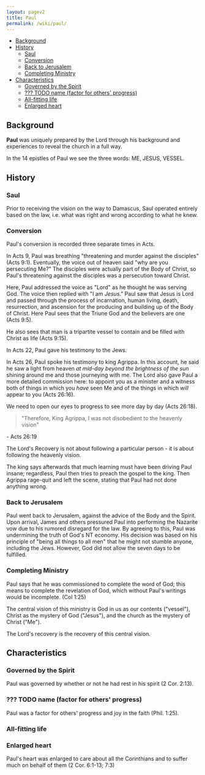 ```yaml
---
layout: pagev2
title: Paul
permalink: /wiki/paul/
---
```

- [Background](#background)
- [History](#history)
  - [Saul](#saul)
  - [Conversion](#conversion)
  - [Back to Jerusalem](#back-to-jerusalem)
  - [Completing Ministry](#completing-ministry)
- [Characteristics](#characteristics)
  - [Governed by the Spirit](#governed-by-the-spirit)
  - [??? TODO name (factor for others' progress)](#-todo-name-factor-for-others-progress)
  - [All-fitting life](#all-fitting-life)
  - [Enlarged heart](#enlarged-heart)

## Background

**Paul** was uniquely prepared by the Lord through his background and experiences to reveal the church in a full way.

In the 14 epistles of Paul we see the three words: ME, JESUS, VESSEL.

## History

### Saul

Prior to receiving the vision on the way to Damascus, Saul operated entirely based on the law, i.e. what was right and wrong according to what he knew.

### Conversion

Paul's conversion is recorded three separate times in Acts. 

In Acts 9, Paul was breathing "threatening and murder against the disciples" (Acts 9:1). Eventually, the voice out of heaven said "why are you persecuting Me?" The disciples were actually part of the Body of Christ, so Paul's threatening against the disciples was a persecution toward Christ. 

Here, Paul addressed the voice as "Lord" as he thought he was serving God. The voice then replied with "I am *Jesus*." Paul saw that Jesus is Lord and passed through the process of incarnation, human living, death, resurrection, and ascension for the producing and building up of the Body of Christ. Here Paul sees that the Triune God and the believers are one (Acts 9:5).

He also sees that man is a tripartite vessel to contain and be filled with Christ as life (Acts 9:15).

In Acts 22, Paul gave his testimony to the Jews.

In Acts 26, Paul spoke his testimony to king Agrippa. In this account, he said he saw a light from heaven *at mid-day beyond the brightness of the sun* shining around me and those journeying with me. The Lord also gave Paul a more detailed commission here: to appoint you as a minister and a witness both of things in which you *have* seen Me and of the things in which  *will* appear to you (Acts 26:16).

We need to open our eyes to progress to see more day by day (Acts 26:18).

>"Therefore, King Agrippa, I was not disobedient to the heavenly vision"

\- Acts 26:19

The Lord's Recovery is not about following a particular person - it is about following the heavenly vision.

The king says afterwards that much learning must have been driving Paul insane; regardless, Paul then tries to preach the gospel to the king. Then Agrippa rage-quit and left the scene, stating that Paul had not done anything wrong.

### Back to Jerusalem

Paul went back to Jerusalem, against the advice of the Body and the Spirit. Upon arrival, James and others pressured Paul into performing the Nazarite vow due to his rumored disregard for the law. By agreeing to this, Paul was undermining the truth of God's NT economy. His decision was based on his principle of "being all things to all men" that he might not stumble anyone, including the Jews. However, God did not allow the seven days to be fulfilled.

### Completing Ministry

Paul says that he was commissioned to complete the word of God; this means to complete the revelation of God, which without Paul's writings would be incomplete. (Col 1:25)

The central vision of this ministry is God in us as our contents ("vessel"), Christ as the mystery of God ("Jesus"), and the church as the mystery of Christ ("Me").

The Lord's recovery is the recovery of this central vision.

## Characteristics

### Governed by the Spirit

Paul was governed by whether or not he had rest in his spirit (2 Cor. 2:13).

### ??? TODO name (factor for others' progress)

Paul was a factor for others' progress and joy in the faith (Phil. 1:25).

### All-fitting life

### Enlarged heart

Paul's heart was enlarged to care about all the Corinthians and to suffer much on behalf of them (2 Cor. 6:1-13; 7:3)